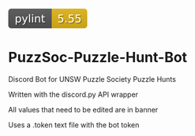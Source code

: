 ![pylint](./badges/pylint.svg)

# PuzzSoc-Puzzle-Hunt-Bot

Discord Bot for UNSW Puzzle Society Puzzle Hunts

Written with the discord.py API wrapper

All values that need to be edited are in banner

Uses a .token text file with the bot token
